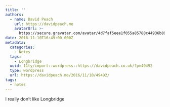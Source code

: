 ```yaml
---
title: ''
authors:
  - name: David Peach
    url: https://davidpeach.me
    avatarUrl: >-
      https://secure.gravatar.com/avatar/4d7faf5eee1f055a85788c44936b8995eaab6dfb004e7854ec747ccb272e91ee?s=96&d=mm&r=g
date: 2016-11-10T16:49:00.000Z
metadata:
  categories:
    - Notes
  tags:
    - Longbridge
  uuid: 11ty/import::wordpress::https://davidpeach.co.uk/?p=49492
  type: wordpress
  url: https://davidpeach.me/2016/11/10/49492/
tags:
  - notes
---
```

I really don’t like Longbridge
